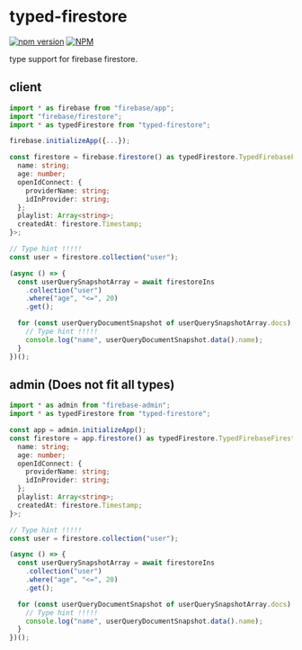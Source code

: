 # typed-firestore

[![npm version](https://badge.fury.io/js/typed-firestore.svg)](https://badge.fury.io/js/typed-firestore)
[![NPM](https://nodei.co/npm/typed-firestore.png)](https://nodei.co/npm/typed-firestore/)

type support for firebase firestore.

## client

```ts
import * as firebase from "firebase/app";
import "firebase/firestore";
import * as typedFirestore from "typed-firestore";

firebase.initializeApp({...});

const firestore = firebase.firestore() as typedFirestore.TypedFirebaseFirestore<{
  name: string;
  age: number;
  openIdConnect: {
    providerName: string;
    idInProvider: string;
  };
  playlist: Array<string>;
  createdAt: firestore.Timestamp;
}>;

// Type hint !!!!!
const user = firestore.collection("user");

(async () => {
  const userQuerySnapshotArray = await firestoreIns
    .collection("user")
    .where("age", "<=", 20)
    .get();

  for (const userQueryDocumentSnapshot of userQuerySnapshotArray.docs) {
    // Type hint !!!!!
    console.log("name", userQueryDocumentSnapshot.data().name);
  }
})();
```

## admin (Does not fit all types)

```ts
import * as admin from "firebase-admin";
import * as typedFirestore from "typed-firestore";

const app = admin.initializeApp();
const firestore = app.firestore() as typedFirestore.TypedFirebaseFirestore<{
  name: string;
  age: number;
  openIdConnect: {
    providerName: string;
    idInProvider: string;
  };
  playlist: Array<string>;
  createdAt: firestore.Timestamp;
}>;

// Type hint !!!!!
const user = firestore.collection("user");

(async () => {
  const userQuerySnapshotArray = await firestoreIns
    .collection("user")
    .where("age", "<=", 20)
    .get();

  for (const userQueryDocumentSnapshot of userQuerySnapshotArray.docs) {
    // Type hint !!!!!
    console.log("name", userQueryDocumentSnapshot.data().name);
  }
})();
```
